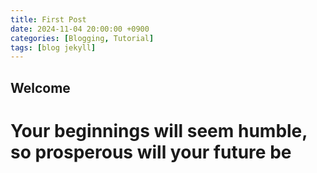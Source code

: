 ```yaml
---
title: First Post
date: 2024-11-04 20:00:00 +0900
categories: [Blogging, Tutorial]
tags: [blog jekyll]
---
```


## Welcome

# Your beginnings will seem humble, so prosperous will your future be
